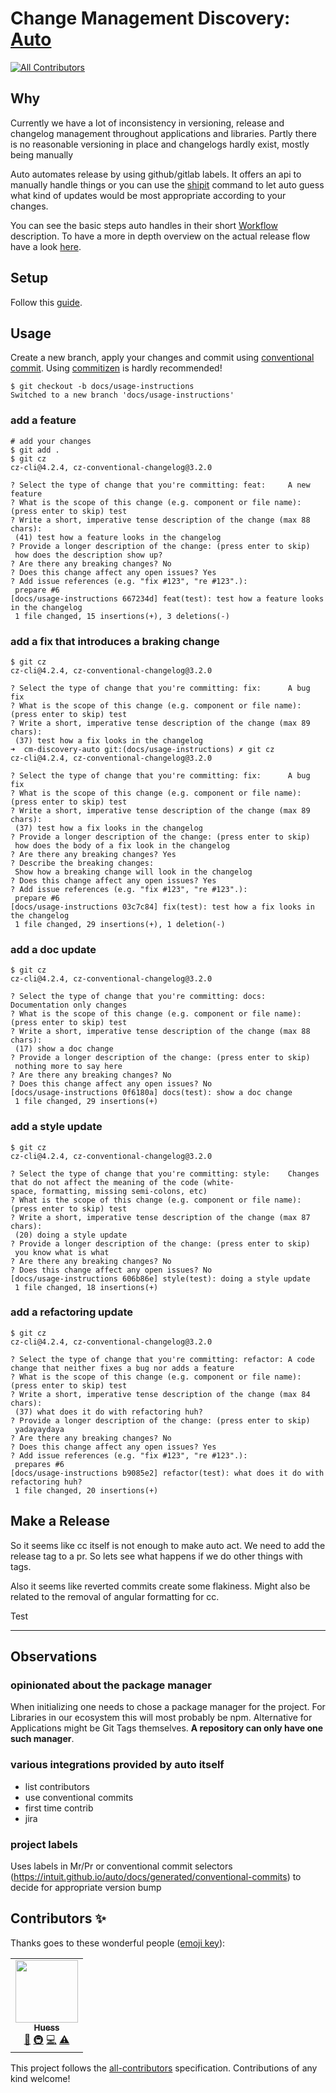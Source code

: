 # Change Management Discovery: [Auto](https://intuit.github.io/auto/index)
<!-- ALL-CONTRIBUTORS-BADGE:START - Do not remove or modify this section -->
[![All Contributors](https://img.shields.io/badge/all_contributors-1-orange.svg?style=flat-square)](#contributors-)
<!-- ALL-CONTRIBUTORS-BADGE:END -->

## Why

Currently we have a lot of inconsistency in versioning, release and changelog management throughout applications and libraries. Partly there is no reasonable versioning in place and changelogs hardly exist, mostly being manually

Auto automates release by using github/gitlab labels. It offers an api to manually handle things or you can use the [shipit](https://intuit.github.io/auto/docs/generated/shipit) command to let auto guess what kind of updates would be most appropriate according to your changes.

You can see the basic steps auto handles in their short [Workflow](https://intuit.github.io/auto/docs#workflow) description. To have a more in depth overview on the actual release flow have a look [here](https://intuit.github.io/auto/docs/generated/shipit#release-pipeline).

## Setup

Follow this [guide](https://intuit.github.io/auto/docs/welcome/getting-started).

## Usage

Create a new branch, apply your changes and commit using [conventional commit](<https://intuit.github.io/auto/docs/generated/conventional-commits>). Using [commitizen](https://github.com/commitizen/cz-cli) is hardly recommended!

```shell
$ git checkout -b docs/usage-instructions
Switched to a new branch 'docs/usage-instructions'
```

### add a feature

```shell
# add your changes
$ git add .
$ git cz
cz-cli@4.2.4, cz-conventional-changelog@3.2.0

? Select the type of change that you're committing: feat:     A new feature
? What is the scope of this change (e.g. component or file name): (press enter to skip) test
? Write a short, imperative tense description of the change (max 88 chars):
 (41) test how a feature looks in the changelog
? Provide a longer description of the change: (press enter to skip)
 how does the description show up?
? Are there any breaking changes? No
? Does this change affect any open issues? Yes
? Add issue references (e.g. "fix #123", "re #123".):
 prepare #6
[docs/usage-instructions 667234d] feat(test): test how a feature looks in the changelog
 1 file changed, 15 insertions(+), 3 deletions(-)

```

### add a fix that introduces a braking change

```shell
$ git cz
cz-cli@4.2.4, cz-conventional-changelog@3.2.0

? Select the type of change that you're committing: fix:      A bug fix
? What is the scope of this change (e.g. component or file name): (press enter to skip) test
? Write a short, imperative tense description of the change (max 89 chars):
 (37) test how a fix looks in the changelog
➜  cm-discovery-auto git:(docs/usage-instructions) ✗ git cz
cz-cli@4.2.4, cz-conventional-changelog@3.2.0

? Select the type of change that you're committing: fix:      A bug fix
? What is the scope of this change (e.g. component or file name): (press enter to skip) test
? Write a short, imperative tense description of the change (max 89 chars):
 (37) test how a fix looks in the changelog
? Provide a longer description of the change: (press enter to skip)
 how does the body of a fix look in the changelog
? Are there any breaking changes? Yes
? Describe the breaking changes:
 Show how a breaking change will look in the changelog
? Does this change affect any open issues? Yes
? Add issue references (e.g. "fix #123", "re #123".):
 prepare #6
[docs/usage-instructions 03c7c84] fix(test): test how a fix looks in the changelog
 1 file changed, 29 insertions(+), 1 deletion(-)
```

### add a doc update

```shell
$ git cz
cz-cli@4.2.4, cz-conventional-changelog@3.2.0

? Select the type of change that you're committing: docs:     Documentation only changes
? What is the scope of this change (e.g. component or file name): (press enter to skip) test
? Write a short, imperative tense description of the change (max 88 chars):
 (17) show a doc change
? Provide a longer description of the change: (press enter to skip)
 nothing more to say here
? Are there any breaking changes? No
? Does this change affect any open issues? No
[docs/usage-instructions 0f6180a] docs(test): show a doc change
 1 file changed, 29 insertions(+)
```

### add a style update

```shell
$ git cz
cz-cli@4.2.4, cz-conventional-changelog@3.2.0

? Select the type of change that you're committing: style:    Changes that do not affect the meaning of the code (white-
space, formatting, missing semi-colons, etc)
? What is the scope of this change (e.g. component or file name): (press enter to skip) test
? Write a short, imperative tense description of the change (max 87 chars):
 (20) doing a style update
? Provide a longer description of the change: (press enter to skip)
 you know what is what
? Are there any breaking changes? No
? Does this change affect any open issues? No
[docs/usage-instructions 606b86e] style(test): doing a style update
 1 file changed, 18 insertions(+)
```

### add a refactoring update

```shell
$ git cz
cz-cli@4.2.4, cz-conventional-changelog@3.2.0

? Select the type of change that you're committing: refactor: A code change that neither fixes a bug nor adds a feature
? What is the scope of this change (e.g. component or file name): (press enter to skip) test
? Write a short, imperative tense description of the change (max 84 chars):
 (37) what does it do with refactoring huh?
? Provide a longer description of the change: (press enter to skip)
 yadayaydaya
? Are there any breaking changes? No
? Does this change affect any open issues? Yes
? Add issue references (e.g. "fix #123", "re #123".):
 prepares #6
[docs/usage-instructions b9085e2] refactor(test): what does it do with refactoring huh?
 1 file changed, 20 insertions(+)
```

## Make a Release

So it seems like cc itself is not enough to make auto act. We need to add the release tag to a pr. So lets see what happens if we do other things with tags.

Also it seems like reverted commits create some flakiness. Might also be related to the removal of angular formatting for cc.

Test

----------------

## Observations

### opinionated about the package manager

When initializing one needs to chose a package manager for the project. For Libraries in our ecosystem this will most probably be npm. Alternative for Applications might be Git Tags themselves. **A repository can only have one such manager**.

### various integrations provided by auto itself

- list contributors
- use conventional commits
- first time contrib
- jira

### project labels

Uses labels in Mr/Pr or conventional commit selectors (<https://intuit.github.io/auto/docs/generated/conventional-commits>) to decide for appropriate version bump

## Contributors ✨

Thanks goes to these wonderful people ([emoji key](https://allcontributors.org/docs/en/emoji-key)):
<!-- ALL-CONTRIBUTORS-LIST:START - Do not remove or modify this section -->
<!-- prettier-ignore-start -->
<!-- markdownlint-disable -->
<table>
  <tr>
    <td align="center"><a href="http://juicyarts.de/"><img src="https://avatars.githubusercontent.com/u/1132937?v=4?s=100" width="100px;" alt=""/><br /><sub><b>Huess</b></sub></a><br /><a href="https://github.com/juicyarts/cm-discovery-auto/commits?author=juicyarts" title="Documentation">📖</a> <a href="#infra-juicyarts" title="Infrastructure (Hosting, Build-Tools, etc)">🚇</a> <a href="https://github.com/juicyarts/cm-discovery-auto/commits?author=juicyarts" title="Code">💻</a> <a href="https://github.com/juicyarts/cm-discovery-auto/commits?author=juicyarts" title="Tests">⚠️</a></td>
  </tr>
</table>

<!-- markdownlint-restore -->
<!-- prettier-ignore-end -->

<!-- ALL-CONTRIBUTORS-LIST:END -->

<!-- ALL-CONTRIBUTORS-LIST:START - Do not remove or modify this section --> <!-- prettier-ignore-start --> <!-- markdownlint-disable --> <!-- markdownlint-restore --> <!-- prettier-ignore-end --> <!-- ALL-CONTRIBUTORS-LIST:END -->

 This project follows the [all-contributors](https://github.com/all-contributors/all-contributors) specification. Contributions of any kind welcome!
